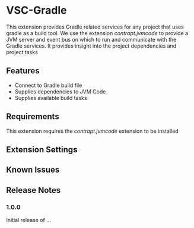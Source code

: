 # VSC-Gradle

This extension provides Gradle related services for any project that uses gradle as a build tool.
We use the extension _contrapt.jvmcode_ to provide a JVM server and event bus on which to run and communicate with
the Gradle services.  It provides insight into the project dependencies and project tasks

## Features

- Connect to Gradle build file
- Supplies dependencies to JVM Code
- Supplies available build tasks

## Requirements

This extension requires the _contrapt.jvmcode_ extension to be installed

## Extension Settings

## Known Issues

## Release Notes

### 1.0.0

Initial release of ...
